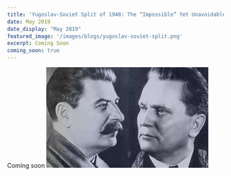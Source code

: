 ```yaml
---
title: 'Yugoslav-Soviet Split of 1948: The “Impossible” Yet Unavoidable'
date: May 2019
date_display: "May 2019"
featured_image: '/images/blogs/yugoslav-soviet-split.png'
excerpt: Coming Soon
coming_soon: true
---
```

Coming soon
![](/images/blogs/yugoslav-soviet-split.png)
